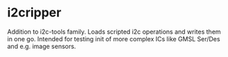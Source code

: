 # i2cripper
Addition to i2c-tools family. Loads scripted i2c operations and writes them in one go. Intended for testing init of more complex ICs like GMSL Ser/Des and e.g. image sensors.
